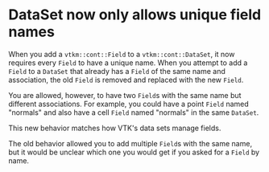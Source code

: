 # DataSet now only allows unique field names

When you add a `vtkm::cont::Field` to a `vtkm::cont::DataSet`, it now
requires every `Field` to have a unique name. When you attempt to add a
`Field` to a `DataSet` that already has a `Field` of the same name and
association, the old `Field` is removed and replaced with the new `Field`.

You are allowed, however, to have two `Field`s with the same name but
different associations. For example, you could have a point `Field` named
"normals" and also have a cell `Field` named "normals" in the same
`DataSet`.

This new behavior matches how VTK's data sets manage fields.

The old behavior allowed you to add multiple `Field`s with the same name,
but it would be unclear which one you would get if you asked for a `Field`
by name.
